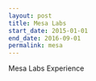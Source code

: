 ```yaml
---
layout: post
title: Mesa Labs
start_date: 2015-01-01
end_date: 2016-09-01
permalink: mesa
---
```


Mesa Labs Experience
